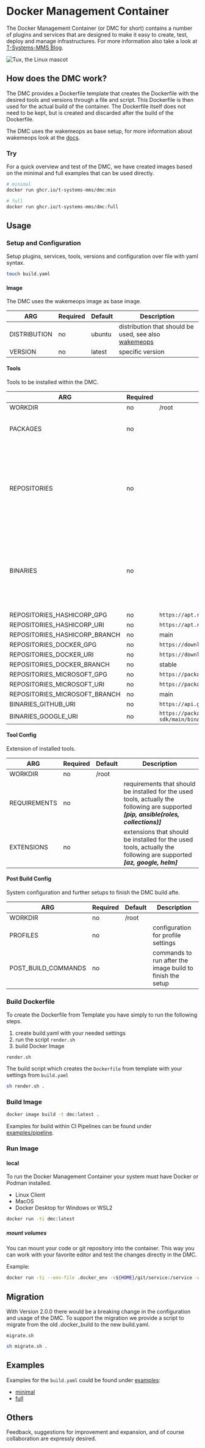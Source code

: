 # Docker Management Container

The Docker Management Container (or DMC for short) contains a number of plugins and services that are designed to make it easy to create, test, deploy and manage infrastructures. For more information also take a look at [T-Systems-MMS Blog](https://blog.t-systems-mms.com/tech-insights/manage-your-infrastructure-better-with-this-opensource-tool).

<!-- <picture>
  <source
    srcset="https://user-images.githubusercontent.com/3198961/186105564-3901aded-21f1-4191-b323-e943f49ea5ed.png"
    media="(prefers-color-scheme: dark)"
    width="30%" height="30%">
  <img width="30%" height="30%" src="">
</picture> -->

![Tux, the Linux mascot](https://user-images.githubusercontent.com/3198961/186105473-eab8c428-4a19-474d-b391-e2410383d05d.png)

## How does the DMC work?

The DMC provides a Dockerfile template that creates the Dockerfile with the desired tools and versions through a file and script. This Dockerfile is then used for the actual build of the container. The Dockerfile itself does not need to be kept, but is created and discarded after the build of the Dockerfile.

The DMC uses the wakemeops as base setup, for more information about wakemeops look at the [docs](https://docs.wakemeops.com/).

### Try

For a quick overview and test of the DMC, we have created images based on the minimal and full examples that can be used directly.

``` bash
# minimal
docker run ghcr.io/t-systems-mms/dmc:min

# full
docker run ghcr.io/t-systems-mms/dmc:full
```

## Usage

### Setup and Configuration

Setup plugins, services, tools, versions and configuration over file with yaml syntax.

``` bash
touch build.yaml
```

#### Image

The DMC uses the wakemeops image as base image.

| ARG          | Required | Default | Description                                                                                |
| ------------ | -------- | ------- |------------------------------------------------------------------------------------------- |
| DISTRIBUTION | no       | ubuntu  | distribution that should be used, see also [wakemeops](https://hub.docker.com/u/wakemeops) |
| VERSION      | no       | latest  | specific version                                                                           |

#### Tools

Tools to be installed within the DMC.

| ARG                           | Required | Default                                                                            | Description                                                                                                         |
| ----------------------------- | -------- | ---------------------------------------------------------------------------------- | ------------------------------------------------------------------------------------------------------------------- |
| WORKDIR                       | no       | /root                                                                              |                                                                                                                     |
| PACKAGES                      | no       |                                                                                    | list of packages to be installed                                                                                    |
| REPOSITORIES                  | no       |                                                                                    | further repositories that should be used, actually the following are supported **_[hashicorp, docker, microsoft]_** |
| BINARIES                      | no       |                                                                                    | binaries that should be installed, actually the following are supported **_[github, google]_**                      |
| REPOSITORIES_HASHICORP_GPG    | no       | `https://apt.releases.hashicorp.com/gpg`                                           |                                                                                                                     |
| REPOSITORIES_HASHICORP_URI    | no       | `https://apt.releases.hashicorp.com`                                               |                                                                                                                     |
| REPOSITORIES_HASHICORP_BRANCH | no       | main                                                                               |                                                                                                                     |
| REPOSITORIES_DOCKER_GPG       | no       | `https://download.docker.com/linux/ubuntu/gpg`                                     |                                                                                                                     |
| REPOSITORIES_DOCKER_URI       | no       | `https://download.docker.com/linux/ubuntu`                                         |                                                                                                                     |
| REPOSITORIES_DOCKER_BRANCH    | no       | stable                                                                             |                                                                                                                     |
| REPOSITORIES_MICROSOFT_GPG    | no       | `https://packages.microsoft.com/keys/microsoft.asc`                                |                                                                                                                     |
| REPOSITORIES_MICROSOFT_URI    | no       | `https://packages.microsoft.com/repos/azure-cli/`                                  |                                                                                                                     |
| REPOSITORIES_MICROSOFT_BRANCH | no       | main                                                                               |                                                                                                                     |
| BINARIES_GITHUB_URI           | no       | `https://api.github.com/repos`                                                     |                                                                                                                     |
| BINARIES_GOOGLE_URI           | no       | `https://packages.cloud.google.com/apt/dists/cloud-sdk/main/binary-arm64/Packages` |                                                                                                                     |

#### Tool Config

Extension of installed tools.

| ARG          | Required | Default | Description                                                                                                                             |
| ------------ | -------- | ------- | --------------------------------------------------------------------------------------------------------------------------------------- |
| WORKDIR      | no       | /root   |                                                                                                                                         |
| REQUIREMENTS | no       |         | requirements that should be installed for the used tools, actually the following are supported **_[pip, ansible(roles, collections)]_** |
| EXTENSIONS   | no       |         | extensions that should be installed for the used tools, actually the following are supported **_[az, google, helm]_**                   |

#### Post Build Config

System configuration and further setups to finish the DMC build afte.

| ARG                 | Required | Default | Description                                               |
| ------------------- | -------- | ------- | --------------------------------------------------------- |
| WORKDIR             | no       | /root   |                                                           |
| PROFILES            | no       |         | configuration for profile settings                        |
| POST_BUILD_COMMANDS | no       |         | commands to run after the image build to finish the setup |

### Build Dockerfile

To create the Dockerfile from Template you have simply to run the following steps.

1. create build.yaml with your needed settings
2. run the script `render.sh`
3. build Docker Image

`render.sh`

The build script which creates the `Dockerfile` from template with your settings from `build.yaml`

``` bash
sh render.sh .
```

### Build Image

``` bash
docker image build -t dmc:latest .
```

Examples for build within CI Pipelines can be found under [examples/pipeline](examples/pipeline).

### Run Image

#### local

To run the Docker Management Container your system must have Docker or Podman installed.

* Linux Client
* MacOS
* Docker Desktop for Windows or WSL2

``` bash
docker run -ti dmc:latest
```

##### mount volumes

You can mount your code or git repository into the container. This way you can work with your favorite editor and test the changes directly in the DMC.

Example:

``` bash
docker run -ti --env-file .docker_env -v${HOME}/git/service:/service -w /service dmc:latest
```

## Migration

With Version 2.0.0 there would be a breaking change in the configuration and usage of the DMC.
To support the migration we provide a script to migrate from the old .docker_build to the new build.yaml.

`migrate.sh`

``` bash
sh migrate.sh .
```

## Examples

Examples for the `build.yaml` could be found under [examples](examples):

* [minimal](examples/min_build.yaml)
* [full](examples/full_build.yaml)

## Others

Feedback, suggestions for improvement and expansion, and of course collaboration are expressly desired.
